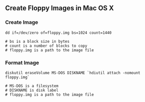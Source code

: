 ## Create Floppy Images in Mac OS X

### Create Image

```shell
dd if=/dev/zero of=floppy.img bs=1024 count=1440

# bs is a block size in bytes
# count is a number of blocks to copy
# floppy.img is a path to the image file
```

### Format Image

```shell
diskutil eraseVolume MS-DOS DISKNAME `hdiutil attach -nomount floppy.img`

# MS-DOS is a filesystem
# DISKNAME is disk label
# floppy.img is a path to the image file
```

